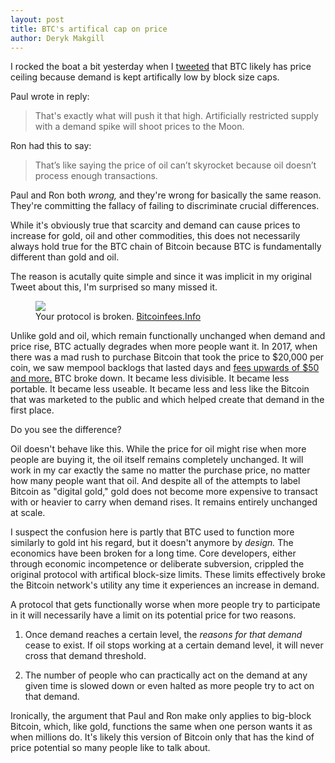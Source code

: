 ```yaml
---
layout: post
title: BTC's artifical cap on price
author: Deryk Makgill
---
```


I rocked the boat a bit yesterday when I [tweeted](https://twitter.com/derykmakgill/status/1217636530342318083) that BTC likely has price ceiling because demand is kept artifically low by block size caps.

Paul wrote in reply:

> That's exactly what will push it that high. Artificially restricted supply with a demand spike will shoot prices to the Moon.

Ron had this to say: 

> That’s like saying the price of oil can’t skyrocket because oil doesn’t process enough transactions. 

Paul and Ron both *wrong,* and they're wrong for basically the same reason. They're committing the fallacy of failing to discriminate crucial differences.

While it's obviously true that scarcity and demand can cause prices to increase for gold, oil and other commodities, this does not necessarily always hold true for the BTC chain of Bitcoin because BTC is fundamentally different than gold and oil.

The reason is acutally quite simple and since it was implicit in my original Tweet about this, I'm surprised so many missed it. 

<figure class="side" data-url="https://i.insider.com/5a4587124aa6b526008b757e?width=2500&format=jpeg&auto=webp">
  <a href="https://i.insider.com/5a4587124aa6b526008b757e?width=2500&format=jpeg&auto=webp" target="_blank">
    <img src="https://i.insider.com/5a4587124aa6b526008b757e?width=2500&format=jpeg&auto=webp" loading="lazy">
  </a>
  <figcaption>
   Your protocol is broken.
    
  <span class="image-credit">
        <a href="https://i.insider.com/5a4587124aa6b526008b757e?width=2500&format=jpeg&auto=webpg" target="_blank">Bitcoinfees.Info</a>
      </span>
    
  </figcaption>
</figure>

Unlike gold and oil, which remain functionally unchanged when demand and price rise, BTC actually degrades when more people want it. In 2017, when there was a mad rush to purchase Bitcoin that took the price to $20,000 per coin, we saw mempool backlogs that lasted days and [fees upwards of $50 and more.](https://www.businessinsider.com/bitcoin-payment-mining-fees-hit-new-high-2017-12) BTC broke down. It became less divisible. It became less portable. It became less useable. It became less and less like the Bitcoin that was marketed to the public and which helped create that demand in the first place.

Do you see the difference?

Oil doesn't behave like this. While the price for oil might rise when more people are buying it, the oil itself remains completely unchanged. It will work in my car exactly the same no matter the purchase price, no matter how many people want that oil. And despite all of the attempts to label Bitcoin as "digital gold," gold does not become more expensive to transact with or heavier to carry when demand rises. It remains entirely unchanged at scale.

I suspect the confusion here is partly that BTC used to function more similarly to gold int his regard, but it doesn't anymore by *design.* The economics have been broken for a long time. Core developers, either through economic incompetence or deliberate subversion, crippled the original protocol with artifical block-size limits. These limits effectively broke the Bitcoin network's utility any time it experiences an increase in demand. 

A protocol that gets functionally worse when more people try to participate in it will necessarily have a limit on its potential price for two reasons.

1. Once demand reaches a certain level, the *reasons for that demand* cease to exist. If oil stops working at a certain demand level, it will never cross that demand threshold.

2. The number of people who can practically act on the demand at any given time is slowed down or even halted as more people try to act on that demand.

Ironically, the argument that Paul and Ron make only applies to big-block Bitcoin, which, like gold, functions the same when one person wants it as when millions do. It's likely this version of Bitcoin only that has the kind of price potential so many people like to talk about.

